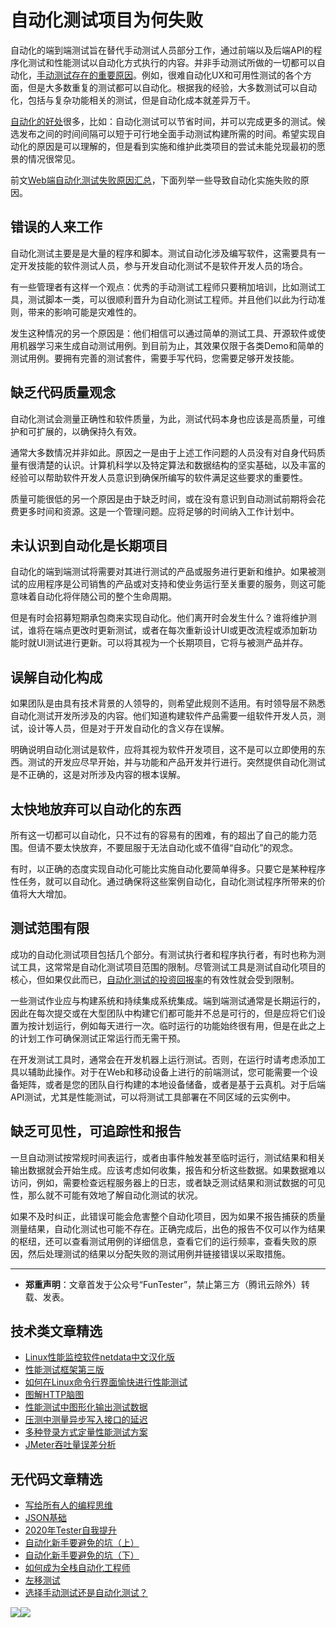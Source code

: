 # 自动化测试项目为何失败



自动化的端到端测试旨在替代手动测试人员部分工作，通过前端以及后端API的程序化测试和性能测试以自动化方式执行的内容。并非手动测试所做的一切都可以自动化，[手动测试存在的重要原因](https://mp.weixin.qq.com/s/mW5vryoJIkeskZLkBPFe0Q)。例如，很难自动化UX和可用性测试的各个方面，但是大多数重复的测试都可以自动化。根据我的经验，大多数测试可以自动化，包括与复杂功能相关的测试，但是自动化成本就差异万千。

[自动化的好处](https://mp.weixin.qq.com/s/7MpWQhtozaTrlUMo1oRSBg)很多，比如：自动化测试可以节省时间，并可以完成更多的测试。候选发布之间的时间间隔可以短于可行地全面手动测试构建所需的时间。希望实现自动化的原因是可以理解的，但是看到实施和维护此类项目的尝试未能兑现最初的愿景的情况很常见。

前文[Web端自动化测试失败原因汇总](https://mp.weixin.qq.com/s/qzFth-Q9e8MTms1M8L5TyA)，下面列举一些导致自动化实施失败的原因。

## 错误的人来工作

自动化测试主要是是大量的程序和脚本。测试自动化涉及编写软件，这需要具有一定开发技能的软件测试人员，参与开发自动化测试不是软件开发人员的场合。

有一些管理者有这样一个观点：优秀的手动测试工程师只要稍加培训，比如测试工具，测试脚本一类，可以很顺利晋升为自动化测试工程师。并且他们以此为行动准则，带来的影响可能是灾难性的。

发生这种情况的另一个原因是：他们相信可以通过简单的测试工具、开源软件或使用机器学习来生成自动测试用例。到目前为止，其效果仅限于各类Demo和简单的测试用例。要拥有完善的测试套件，需要手写代码，您需要足够开发技能。

## 缺乏代码质量观念

自动化测试会测量正确性和软件质量，为此，测试代码本身也应该是高质量，可维护和可扩展的，以确保持久有效。

通常大多数情况并非如此。原因之一是由于上述工作问题的人员没有对自身代码质量有很清楚的认识。计算机科学以及特定算法和数据结构的坚实基础，以及丰富的经验可以帮助软件开发人员意识到确保所编写的软件满足这些要求的重要性。

质量可能很低的另一个原因是由于缺乏时间，或在没有意识到自动测试前期将会花费更多时间和资源。这是一个管理问题。应将足够的时间纳入工作计划中。

## 未认识到自动化是长期项目

自动化的端到端测试将需要对其进行测试的产品或服务进行更新和维护。如果被测试的应用程序是公司销售的产品或对支持和使业务运行至关重要的服务，则这可能意味着自动化将伴随公司的整个生命周期。

但是有时会招募短期承包商来实现自动化。他们离开时会发生什么？谁将维护测试，谁将在端点更改时更新测试，或者在每次重新设计UI或更改流程或添加新功能时就UI测试进行更新。可以将其视为一个长期项目，它将与被测产品并存。

## 误解自动化构成

如果团队是由具有技术背景的人领导的，则希望此规则不适用。有时领导层不熟悉自动化测试开发所涉及的内容。他们知道构建软件产品需要一组软件开发人员，测试，设计等人员，但是对于开发自动化的含义存在误解。

明确说明自动化测试是软件，应将其视为软件开发项目，这不是可以立即使用的东西。测试的开发应尽早开始，并与功能和产品开发并行进行。突然提供自动化测试是不正确的，这是对所涉及内容的根本误解。

## 太快地放弃可以自动化的东西

所有这一切都可以自动化，只不过有的容易有的困难，有的超出了自己的能力范围。但请不要太快放弃，不要屈服于无法自动化或不值得“自动化”的观念。

有时，以正确的态度实现自动化可能比实施自动化要简单得多。只要它是某种程序性任务，就可以自动化。通过确保将这些案例自动化，自动化测试程序所带来的价值将大大增加。

## 测试范围有限

成功的自动化测试项目包括几个部分。有测试执行者和程序执行者，有时也称为测试工具，这常常是自动化测试项目范围的限制。尽管测试工具是测试自动化项目的核心，但如果仅此而已，[自动化测试的投资回报率](https://mp.weixin.qq.com/s/DVSEm0DhoAvYfTWIniabJg)的有效性就会受到限制。

一些测试作业应与构建系统和持续集成系统集成。端到端测试通常是长期运行的，因此在每次提交或在大型团队中构建它们都可能并不总是可行的，但是应将它们设置为按计划运行，例如每天进行一次。临时运行的功能始终很有用，但是在此之上的计划工作可确保测试正常运行而无需干预。

在开发测试工具时，通常会在开发机器上运行测试。否则，在运行时请考虑添加工具以辅助此操作。对于在Web和移动设备上进行的前端测试，您可能需要一个设备矩阵，或者是您的团队自行构建的本地设备储备，或者是基于云真机。对于后端API测试，尤其是性能测试，可以将测试工具部署在不同区域的云实例中。

## 缺乏可见性，可追踪性和报告

一旦自动测试按常规时间表运行，或者由事件触发甚至临时运行，测试结果和相关输出数据就会开始生成。应该考虑如何收集，报告和分析这些数据。如果数据难以访问，例如，需要检查远程服务器上的日志，或者缺乏测试结果和测试数据的可见性，那么就不可能有效地了解自动化测试的状况。

如果不及时纠正，此错误可能会危害整个自动化项目，因为如果不报告捕获的质量测量结果，自动化测试也可能不存在。正确完成后，出色的报告不仅可以作为结果的枢纽，还可以查看测试用例的详细信息，查看它们的运行频率，查看失败的原因，然后处理测试的结果以分配失败的测试用例并链接错误以采取措施。

---
* **郑重声明**：文章首发于公众号“FunTester”，禁止第三方（腾讯云除外）转载、发表。

## 技术类文章精选

- [Linux性能监控软件netdata中文汉化版](https://mp.weixin.qq.com/s/fdXtK-5WwKnxjLZdyg6-nA)
- [性能测试框架第三版](https://mp.weixin.qq.com/s/Mk3PoH7oJX7baFmbeLtl_w)
- [如何在Linux命令行界面愉快进行性能测试](https://mp.weixin.qq.com/s/fwGqBe1SpA2V0lPfAOd04Q)
- [图解HTTP脑图](https://mp.weixin.qq.com/s/100Vm8FVEuXs0x6rDGTipw)
- [性能测试中图形化输出测试数据](https://mp.weixin.qq.com/s/EMvpYIsszdwBJFPIxztTvA)
- [压测中测量异步写入接口的延迟](https://mp.weixin.qq.com/s/odvK1iYgg4eRVtOOPbq15w)
- [多种登录方式定量性能测试方案](https://mp.weixin.qq.com/s/WuZ2h2rr0rNBgEvQVioacA)
- [JMeter吞吐量误差分析](https://mp.weixin.qq.com/s/jHKmFNrLmjpihnoigNNCSg)

## 无代码文章精选

- [写给所有人的编程思维](https://mp.weixin.qq.com/s/Oj33UCnYfbUgzsBzEm2GPQ)
- [JSON基础](https://mp.weixin.qq.com/s/tnQmAFfFbRloYp8J9TYurw)
- [2020年Tester自我提升](https://mp.weixin.qq.com/s/vuhUp85_6Sbg6ReAN3TTSQ)
- [自动化新手要避免的坑（上）](https://mp.weixin.qq.com/s/MjcX40heTRhEgCFhInoqYQ)
- [自动化新手要避免的坑（下）](https://mp.weixin.qq.com/s/azDUo1IO5JgkJIS9n1CMRg)
- [如何成为全栈自动化工程师](https://mp.weixin.qq.com/s/j2rQ3COFhg939KLrgKr_bg)
- [左移测试](https://mp.weixin.qq.com/s/8zXkWV4ils17hUqlXIpXSw)
- [选择手动测试还是自动化测试？](https://mp.weixin.qq.com/s/4haRrfSIp5Plgm_GN98lRA)

![](https://mmbiz.qpic.cn/mmbiz_jpg/13eN86FKXzCxr0Sa2MXpNKicZE024zJm73r4hrjticMMYViagtaSXxwsyhmRmOrdXPXfS5zB2ILHtaqNSoWGRwa8Q/640?wx_fmt=jpeg&tp=webp&wxfrom=5&wx_lazy=1&wx_co=1)![](https://mmbiz.qpic.cn/mmbiz_gif/13eN86FKXzCPsneTRDBzskVY9GpIhbl6e3JpwysPqAbM7Z80J1EZrIYpTO7YSD40Cp9hOicibdV3GIbVTcEapgqA/640?wx_fmt=gif&tp=webp&wxfrom=5&wx_lazy=1&wx_co=1)